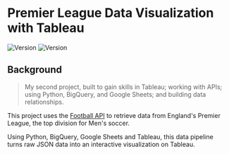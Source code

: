 # Premier League Data Visualization with Tableau

<div>
    <img alt="Version" src="https://img.shields.io/badge/Current Version-1.0-blue.svg?cacheSeconds=2592000" />
    <img alt="Version" src="https://img.shields.io/badge/Project Number-2-orange.svg?cacheSeconds=2592000" />
</div>


## Background

> My second project, built to gain skills in Tableau; working with APIs; using Python, BigQuery, and Google Sheets; and building data relationships.

This project uses the [Football API](https://rapidapi.com/api-sports/api/api-football/) to retrieve data from England's Premier League, the top division for Men's soccer.

Using Python, BigQuery, Google Sheets and Tableau, this data pipeline turns raw JSON data into an interactive visualization on Tableau.